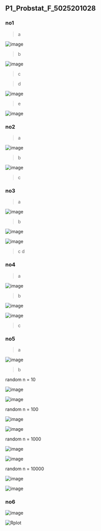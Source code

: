 ## P1_Probstat_F_5025201028

### no1
>a

![image](https://user-images.githubusercontent.com/90663373/162557277-62ee7e63-06eb-437a-8e14-b220e00cba08.png)

>b 

![image](https://user-images.githubusercontent.com/90663373/162555570-22a0f8ab-cf30-4d5f-ba00-e1be458b002f.png)

>c

>d

![image](https://user-images.githubusercontent.com/90663373/162555639-2dcfa0c2-d5df-4077-b0b4-1a4728e370fb.png)

>e

![image](https://user-images.githubusercontent.com/90663373/162557603-0d4fb0b7-d200-4704-9844-00b88423007b.png)

### no2
>a

![image](https://user-images.githubusercontent.com/90663373/162555736-cc5f2dfa-0364-4fc5-985b-dfb9d2abc52e.png)

>b

![image](https://user-images.githubusercontent.com/90663373/162555773-ac81a97d-e1cc-442d-8722-bb476cf016f9.png)

>c


### no3
>a

![image](https://user-images.githubusercontent.com/90663373/162555905-046d2d94-5889-4c42-968f-2f74588f3902.png)

>b

![image](https://user-images.githubusercontent.com/90663373/162555964-8e248836-9db7-4dc7-a872-d619af69280a.png)

![image](https://user-images.githubusercontent.com/90663373/162555947-06d4d477-4e45-4e6d-8ba2-1e206d548e7e.png)

>c
>d


### no4
>a

![image](https://user-images.githubusercontent.com/90663373/162556103-c1412250-edd5-4ffe-8b4e-b849c2bb4557.png)

>b

![image](https://user-images.githubusercontent.com/90663373/162556119-fa69dc8c-f364-4916-89c5-1ab3c5cb004d.png)

![image](https://user-images.githubusercontent.com/90663373/162556134-65ef56ec-09dc-4438-8849-152765fd90c1.png)

>c


### no5
>a

![image](https://user-images.githubusercontent.com/90663373/162556224-dfc34549-2bad-4daa-b950-e7e1660018aa.png)

>b

random n = 10

![image](https://user-images.githubusercontent.com/90663373/162556258-82f4dcc4-491e-460c-8311-def07d41bceb.png)

![image](https://user-images.githubusercontent.com/90663373/162556263-4f498737-6ced-49d4-828a-42b21111f720.png)

random n = 100

![image](https://user-images.githubusercontent.com/90663373/162556282-cc505de4-c8bd-4b0d-b4af-b00045654f83.png)

![image](https://user-images.githubusercontent.com/90663373/162556288-de6a4b90-82c4-4802-8152-d1b05b8ee207.png)

random n = 1000

![image](https://user-images.githubusercontent.com/90663373/162556371-c22a9818-99de-47d6-a0a4-f67bcece44e6.png)


![image](https://user-images.githubusercontent.com/90663373/162556342-e526f6a4-c475-4ff5-a34f-257a7c2f78bc.png)

random n = 10000

![image](https://user-images.githubusercontent.com/90663373/162556406-800084d8-41d6-48d4-aec3-7669da875c83.png)


![image](https://user-images.githubusercontent.com/90663373/162556393-7abc47ae-ccd5-406b-8f2e-7c3d43be4736.png)



### no6

![image](https://user-images.githubusercontent.com/90663373/162555319-9c387020-21b6-444b-b25c-2696c3584d0b.png)


![Rplot](https://user-images.githubusercontent.com/90663373/162555221-ef420793-4f59-430b-a0fa-b443d52974b1.png)





